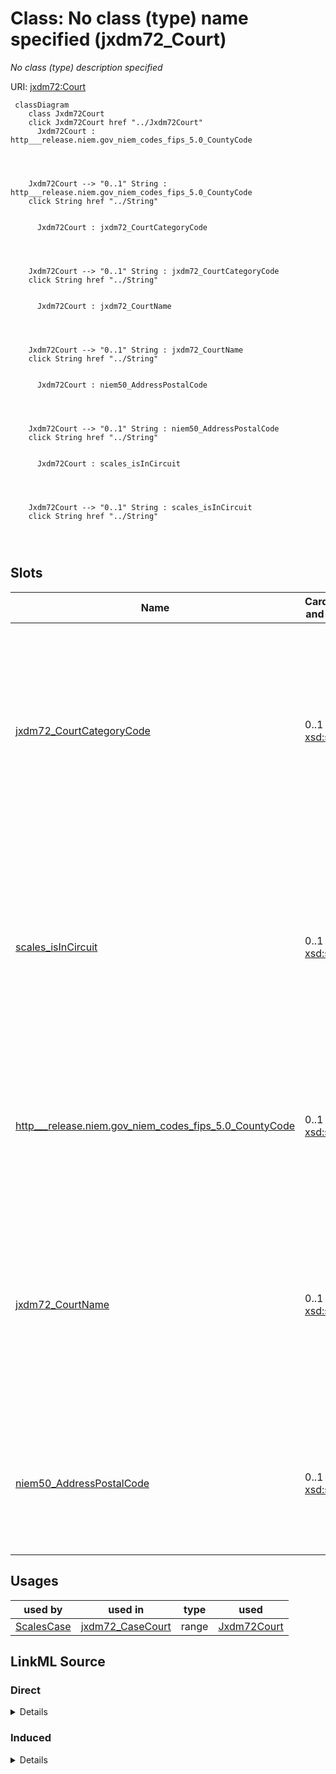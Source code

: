 

# Class: No class (type) name specified (jxdm72_Court)


_No class (type) description specified_





URI: [jxdm72:Court](http://release.niem.gov/niem/domains/jxdm/7.2/#Court)






```mermaid
 classDiagram
    class Jxdm72Court
    click Jxdm72Court href "../Jxdm72Court"
      Jxdm72Court : http___release.niem.gov_niem_codes_fips_5.0_CountyCode
        
          
    
    
    Jxdm72Court --> "0..1" String : http___release.niem.gov_niem_codes_fips_5.0_CountyCode
    click String href "../String"

        
      Jxdm72Court : jxdm72_CourtCategoryCode
        
          
    
    
    Jxdm72Court --> "0..1" String : jxdm72_CourtCategoryCode
    click String href "../String"

        
      Jxdm72Court : jxdm72_CourtName
        
          
    
    
    Jxdm72Court --> "0..1" String : jxdm72_CourtName
    click String href "../String"

        
      Jxdm72Court : niem50_AddressPostalCode
        
          
    
    
    Jxdm72Court --> "0..1" String : niem50_AddressPostalCode
    click String href "../String"

        
      Jxdm72Court : scales_isInCircuit
        
          
    
    
    Jxdm72Court --> "0..1" String : scales_isInCircuit
    click String href "../String"

        
      
```




<!-- no inheritance hierarchy -->


## Slots

| Name | Cardinality and Range | Description | Inheritance |
| ---  | --- | --- | --- |
| [jxdm72_CourtCategoryCode](../slots/jxdm72_CourtCategoryCode.md) | 0..1 <br/> [xsd:string](http://www.w3.org/2001/XMLSchema#string) | No slot (predicate) description specified <br/> 94 occurrences with subject type jxdm72_Court and object type string.<br/>94 occurrences with untyped subjects and object type string. | direct |
| [scales_isInCircuit](../slots/scales_isInCircuit.md) | 0..1 <br/> [xsd:string](http://www.w3.org/2001/XMLSchema#string) | No slot (predicate) description specified <br/> 94 occurrences with subject type jxdm72_Court and object type string.<br/>94 occurrences with untyped subjects and object type string. | direct |
| [http___release.niem.gov_niem_codes_fips_5.0_CountyCode](../slots/http___release.niem.gov_niem_codes_fips_5.0_CountyCode.md) | 0..1 <br/> [xsd:string](http://www.w3.org/2001/XMLSchema#string) | No slot (predicate) description specified <br/> 3035 occurrences with subject type jxdm72_Court and object type string. | direct |
| [jxdm72_CourtName](../slots/jxdm72_CourtName.md) | 0..1 <br/> [xsd:string](http://www.w3.org/2001/XMLSchema#string) | No slot (predicate) description specified <br/> 94 occurrences with subject type jxdm72_Court and object type string.<br/>94 occurrences with untyped subjects and object type string. | direct |
| [niem50_AddressPostalCode](../slots/niem50_AddressPostalCode.md) | 0..1 <br/> [xsd:string](http://www.w3.org/2001/XMLSchema#string) | No slot (predicate) description specified <br/> 40932 occurrences with subject type jxdm72_Court and object type string. | direct |





## Usages

| used by | used in | type | used |
| ---  | --- | --- | --- |
| [ScalesCase](../classes/ScalesCase.md) | [jxdm72_CaseCourt](../slots/jxdm72_CaseCourt.md) | range | [Jxdm72Court](../classes/Jxdm72Court.md) |











## LinkML Source

<!-- TODO: investigate https://stackoverflow.com/questions/37606292/how-to-create-tabbed-code-blocks-in-mkdocs-or-sphinx -->

### Direct

<details>

```yaml
name: jxdm72_Court
conforms_to: No schema conformance document specified
description: No class (type) description specified
title: No class (type) name specified
notes:
- Class with 94 occurrences.
from_schema: scales-kg-new
rank: 1000
slots:
- jxdm72_CourtCategoryCode
- scales_isInCircuit
- http___release.niem.gov_niem_codes_fips_5.0_CountyCode
- jxdm72_CourtName
- niem50_AddressPostalCode
class_uri: jxdm72:Court

```
</details>

### Induced

<details>

```yaml
name: jxdm72_Court
conforms_to: No schema conformance document specified
description: No class (type) description specified
title: No class (type) name specified
notes:
- Class with 94 occurrences.
from_schema: scales-kg-new
rank: 1000
attributes:
  jxdm72_CourtCategoryCode:
    name: jxdm72_CourtCategoryCode
    description: No slot (predicate) description specified
    comments:
    - 94 occurrences with subject type jxdm72_Court and object type string.
    - 94 occurrences with untyped subjects and object type string.
    examples:
    - description: jxdm72_Court → string
      object:
        example_object: FED
        example_object_type: string
        example_predicate: jxdm72:CourtCategoryCode
        example_subject: scales/Court/almd
        example_subject_type: jxdm72_Court
    - description: None → string
      object:
        example_object: FED
        example_object_type: string
        example_predicate: jxdm72:CourtCategoryCode
        example_subject: scales:Court/akd
        example_subject_type: None
    from_schema: scales-kg-new
    rank: 1000
    slot_uri: jxdm72:CourtCategoryCode
    alias: jxdm72_CourtCategoryCode
    owner: jxdm72_Court
    domain_of:
    - jxdm72_Court
    range: string
  scales_isInCircuit:
    name: scales_isInCircuit
    description: No slot (predicate) description specified
    comments:
    - 94 occurrences with subject type jxdm72_Court and object type string.
    - 94 occurrences with untyped subjects and object type string.
    examples:
    - description: jxdm72_Court → string
      object:
        example_object: Eleventh
        example_object_type: string
        example_predicate: scales:isInCircuit
        example_subject: scales/Court/almd
        example_subject_type: jxdm72_Court
    - description: None → string
      object:
        example_object: Ninth
        example_object_type: string
        example_predicate: scales:isInCircuit
        example_subject: scales:Court/akd
        example_subject_type: None
    from_schema: scales-kg-new
    rank: 1000
    slot_uri: scales:isInCircuit
    alias: scales_isInCircuit
    owner: jxdm72_Court
    domain_of:
    - jxdm72_Court
    range: string
  http___release.niem.gov_niem_codes_fips_5.0_CountyCode:
    name: http___release.niem.gov_niem_codes_fips_5.0_CountyCode
    description: No slot (predicate) description specified
    comments:
    - 3035 occurrences with subject type jxdm72_Court and object type string.
    examples:
    - description: jxdm72_Court → string
      object:
        example_object: '01001'
        example_object_type: string
        example_predicate: http://release.niem.gov/niem/codes/fips/5.0/CountyCode
        example_subject: scales/Court/almd
        example_subject_type: jxdm72_Court
    from_schema: scales-kg-new
    rank: 1000
    slot_uri: http://release.niem.gov/niem/codes/fips/5.0/CountyCode
    alias: http___release.niem.gov_niem_codes_fips_5.0_CountyCode
    owner: jxdm72_Court
    domain_of:
    - jxdm72_Court
    range: string
  jxdm72_CourtName:
    name: jxdm72_CourtName
    description: No slot (predicate) description specified
    comments:
    - 94 occurrences with subject type jxdm72_Court and object type string.
    - 94 occurrences with untyped subjects and object type string.
    examples:
    - description: jxdm72_Court → string
      object:
        example_object: District Court, M.D. Alabama
        example_object_type: string
        example_predicate: jxdm72:CourtName
        example_subject: scales/Court/almd
        example_subject_type: jxdm72_Court
    - description: None → string
      object:
        example_object: District Court, D. Alaska
        example_object_type: string
        example_predicate: jxdm72:CourtName
        example_subject: scales:Court/akd
        example_subject_type: None
    from_schema: scales-kg-new
    rank: 1000
    slot_uri: jxdm72:CourtName
    alias: jxdm72_CourtName
    owner: jxdm72_Court
    domain_of:
    - jxdm72_Court
    range: string
  niem50_AddressPostalCode:
    name: niem50_AddressPostalCode
    description: No slot (predicate) description specified
    comments:
    - 40932 occurrences with subject type jxdm72_Court and object type string.
    examples:
    - description: jxdm72_Court → string
      object:
        example_object: '35010'
        example_object_type: string
        example_predicate: niem50:AddressPostalCode
        example_subject: scales/Court/almd
        example_subject_type: jxdm72_Court
    from_schema: scales-kg-new
    rank: 1000
    slot_uri: niem50:AddressPostalCode
    alias: niem50_AddressPostalCode
    owner: jxdm72_Court
    domain_of:
    - jxdm72_Court
    range: string
class_uri: jxdm72:Court

```
</details>